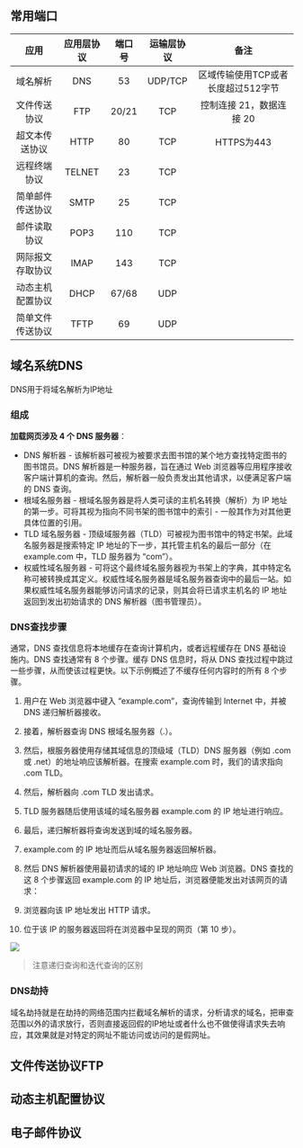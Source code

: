 ## 常用端口
|       应用       | 应用层协议 | 端口号 | 运输层协议 |                备注                |
| :--------------: | :--------: | :----: | :--------: | :--------------------------------: |
|     域名解析     |    DNS     |   53   |  UDP/TCP   | 区域传输使用TCP或者长度超过512字节 |
|   文件传送协议   |    FTP     | 20/21  |    TCP     |      控制连接 21，数据连接 20      |
|  超文本传送协议  |    HTTP    |   80   |    TCP     |             HTTPS为443             |
|   远程终端协议   |   TELNET   |   23   |    TCP     |                                    |
| 简单邮件传送协议 |    SMTP    |   25   |    TCP     |
|   邮件读取协议   |    POP3    |  110   |    TCP     |
| 网际报文存取协议 |    IMAP    |  143   |    TCP     |
| 动态主机配置协议 |    DHCP    | 67/68  |    UDP     |
| 简单文件传送协议 |    TFTP    |   69   |    UDP     |                                    |
## 域名系统DNS
DNS用于将域名解析为IP地址 
### 组成
**加载网页涉及 4 个 DNS 服务器**：  
* DNS 解析器 -  该解析器可被视为被要求去图书馆的某个地方查找特定图书的图书馆员。DNS 解析器是一种服务器，旨在通过 Web 浏览器等应用程序接收客户端计算机的查询。然后，解析器一般负责发出其他请求，以便满足客户端的 DNS 查询。
* 根域名服务器 - 根域名服务器是将人类可读的主机名转换（解析）为 IP 地址的第一步。可将其视为指向不同书架的图书馆中的索引 - 一般其作为对其他更具体位置的引用。
* TLD 域名服务器 - 顶级域服务器（TLD）可被视为图书馆中的特定书架。此域名服务器是搜索特定 IP 地址的下一步，其托管主机名的最后一部分（在 example.com 中，TLD 服务器为 “com”）。
* 权威性域名服务器 - 可将这个最终域名服务器视为书架上的字典，其中特定名称可被转换成其定义。权威性域名服务器是域名服务器查询中的最后一站。如果权威性域名服务器能够访问请求的记录，则其会将已请求主机名的 IP 地址返回到发出初始请求的 DNS 解析器（图书管理员）。
### DNS查找步骤
通常，DNS 查找信息将本地缓存在查询计算机内，或者远程缓存在 DNS 基础设施内。DNS 查找通常有 8 个步骤。缓存 DNS 信息时，将从 DNS 查找过程中跳过一些步骤，从而使该过程更快。以下示例概述了不缓存任何内容时的所有 8 个步骤。  
1. 用户在 Web 浏览器中键入 “example.com”，查询传输到 Internet 中，并被 DNS 递归解析器接收。

2. 接着，解析器查询 DNS 根域名服务器（.）。
3. 然后，根服务器使用存储其域信息的顶级域（TLD）DNS 服务器（例如 .com 或 .net）的地址响应该解析器。在搜索 example.com 时，我们的请求指向 .com TLD。
4. 然后，解析器向 .com TLD 发出请求。
5. TLD 服务器随后使用该域的域名服务器 example.com 的 IP 地址进行响应。
6. 最后，递归解析器将查询发送到域的域名服务器。
7. example.com 的 IP 地址而后从域名服务器返回解析器。
8. 然后 DNS 解析器使用最初请求的域的 IP 地址响应 Web 浏览器。DNS 查找的这 8 个步骤返回 example.com 的 IP 地址后，浏览器便能发出对该网页的请求：
9.  浏览器向该 IP 地址发出 HTTP 请求。
10. 位于该 IP 的服务器返回将在浏览器中呈现的网页（第 10 步）。


![](https://community-header-1306990603.cos.ap-guangzhou.myqcloud.com/20220106165403.png)

>注意递归查询和迭代查询的区别

### DNS劫持

域名劫持就是在劫持的网络范围内拦截域名解析的请求，分析请求的域名，把审查范围以外的请求放行，否则直接返回假的IP地址或者什么也不做使得请求失去响应，其效果就是对特定的网址不能访问或访问的是假网址。

## 文件传送协议FTP
## 动态主机配置协议
## 电子邮件协议